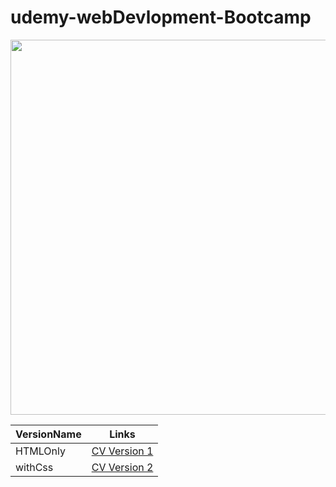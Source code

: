 # udemy-webDevlopment-Bootcamp

  <p align="center">
        <a href="https://www.udemy.com/course/the-complete-web-development-bootcamp/?utm_source=adwords&utm_medium=udemyads&utm_campaign=LongTail_la.EN_cc.INDIA&utm_content=deal4584&utm_term=_._ag_77882236463_._ad_533093955810_._kw__._de_c_._dm__._pl__._ti_dsa-1007766171312_._li_9303796_._pd__._&matchtype=&gclid=Cj0KCQjwqPGUBhDwARIsANNwjV68yh3h52IyWcz7K9pAKD_KC0otThXLYnb9YpSPQo0cWHjqkR51jB8aAhPnEALw_wcB"
            target="_blank"> <img
                src="https://user-images.githubusercontent.com/70573212/172046607-e32583d9-b811-4ea7-98af-9a3a8e4cfc53.png"
                heigth="300px" width="600px"></a>
    </p>

|VersionName    |                        Links                                                                          |
|---            |         ---                                                                                         |
| HTMLOnly      |  <a href="https://pushpak-256.github.io/htmlOnlyCv/" target="_blank">CV Version 1</a>    | 
| withCss       |  <a href="https://pushpak-256.github.io/cv-withcss/" target="_blank">CV Version 2</a>    | 
